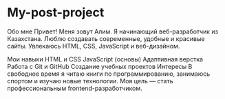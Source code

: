 # My-post-project
Обо мне
Привет! Меня зовут Алим. Я начинающий веб-разработчик из Казахстана. Люблю создавать современные, удобные и красивые сайты. Увлекаюсь HTML, CSS, JavaScript и веб-дизайном.

Мои навыки
HTML и CSS
JavaScript (основы)
Адаптивная верстка
Работа с Git и GitHub
Создание учебных проектов
Интересы
В свободное время я читаю книги по программированию, занимаюсь спортом и изучаю новые технологии. Моя цель — стать профессиональным frontend-разработчиком.
